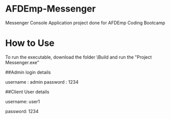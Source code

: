 # AFDEmp-Messenger
Messenger Console Application project done for AFDEmp Coding Bootcamp

# How to Use 
To run the executable, download the folder \Build and run the "Project Messenger.exe"

##Admin login details

username : admin 
password : 1234


##Client User details

username: user1

password: 1234

